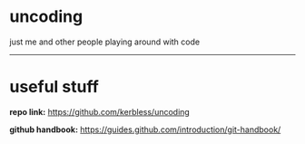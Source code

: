 # uncoding
just me and other people playing around with code

----

# useful stuff
**repo link:** https://github.com/kerbless/uncoding

**github handbook:** https://guides.github.com/introduction/git-handbook/
